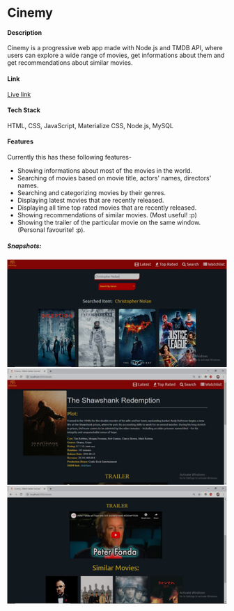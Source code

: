 # Cinemy

#### Description

Cinemy is a progressive web app made with Node.js and TMDB API, where users can explore a wide range of movies, get informations about them and get recommendations about similar movies.

#### Link
[Live link](https://cinemy.herokuapp.com)

#### Tech Stack

HTML, CSS, JavaScript, Materialize CSS, Node.js, MySQL

#### Features

Currently this has these following features-

* Showing informations about most of the movies in the world.
* Searching of movies based on movie title, actors' names, directors' names.
* Searching and categorizing movies by their genres. 
* Displaying latest movies that are recently released.
* Displaying all time top rated movies that are recently released.
* Showing recommendations of similar movies. (Most useful! :p)
* Showing the trailer of the particular movie on the same window. (Personal favourite! :p).
    
##### Snapshots:

![](https://github.com/arghac14/Cinemy/blob/master/Snapshots/1.JPG)
![](https://github.com/arghac14/Cinemy/blob/master/Snapshots/2.JPG)
![](https://github.com/arghac14/Cinemy/blob/master/Snapshots/3.JPG)

